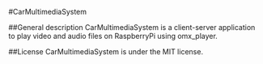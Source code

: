 #CarMultimediaSystem

##General description
CarMultimediaSystem is a client-server application to play video and audio files on RaspberryPi using omx_player.

##License
CarMultimediaSystem is under the MIT license.
